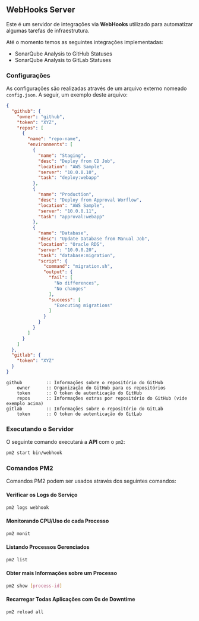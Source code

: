 ## WebHooks Server

Este é um servidor de integrações via **WebHooks** utilizado para automatizar algumas tarefas de infraestrutura.

Até o momento temos as seguintes integrações implementadas:

* SonarQube Analysis to GitHub Statuses
* SonarQube Analysis to GitLab Statuses

### Configurações

As configurações são realizadas através de um arquivo externo nomeado `config.json`. A seguir, um exemplo
deste arquivo:

```json
{
  "github": {
    "owner": "github",
    "token": "XYZ",
    "repos": [
      {
        "name": "repo-name",
        "environments": [
          {
            "name": "Staging",
            "desc": "Deploy from CD Job",
            "location": "AWS Sample",
            "server": "10.0.0.10",
            "task": "deploy:webapp"
          },
          {
            "name": "Production",
            "desc": "Deploy from Approval Worflow",
            "location": "AWS Sample",
            "server": "10.0.0.11",
            "task": "approval:webapp"
          },
          {
            "name": "Database",
            "desc": "Update Database from Manual Job",
            "location": "Oracle RDS",
            "server": "10.0.0.20",
            "task": "database:migration",
            "script": {
              "command": "migration.sh",
              "output": {
                "fail": [
                  "No differences",
                  "No changes"
                ],
                "success": [
                  "Executing migrations"
                ]
              }
            }
          }
        ]
      }
    ]
  },
  "gitlab": {
    "token": "XYZ"
  }
}
```

    github         :: Informações sobre o repositório do GitHub
        owner      :: Organização do GitHub para os repositórios
        token      :: O token de autenticação do GitHub
        repos      :: Informações extras por repositório do GitHub (vide exemplo acima)
    gitlab         :: Informações sobre o repositório do GitLab
        token      :: O token de autenticação do GitLab

### Executando o Servidor

O seguinte comando executará a **API** com o `pm2`:

```bash
pm2 start bin/webhook
```

### Comandos PM2

Comandos PM2 podem ser usados através dos seguintes comandos:

#### Verificar os Logs do Serviço

```bash
pm2 logs webhook
```

#### Monitorando CPU/Uso de cada Processo

```bash
pm2 monit
```

#### Listando Processos Gerenciados

```bash
pm2 list
```

#### Obter mais Informações sobre um Processo

```bash
pm2 show [process-id]
```

#### Recarregar Todas Aplicações com 0s de Downtime

```bash
pm2 reload all
```
